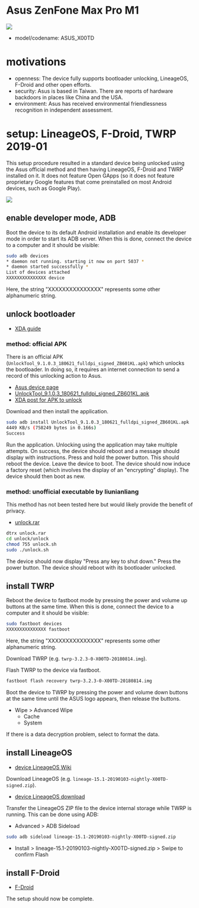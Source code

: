 # Asus ZenFone Max Pro M1

![](https://raw.githubusercontent.com/wdbm/TFLOSSH/master/media/2019-01-31T2238Z.png)

- model/codename: ASUS_X00TD

# motivations

- openness: The device fully supports bootloader unlocking, LineageOS, F-Droid and other open efforts.
- security: Asus is based in Taiwan. There are reports of hardware backdoors in places like China and the USA.
- environment: Asus has received environmental friendlessness recognition in independent assessment.

# setup: LineageOS, F-Droid, TWRP 2019-01

This setup procedure resulted in a standard device being unlocked using the Asus official method and then having LineageOS, F-Droid and TWRP installed on it. It does not feature Open GApps (so it does not feature proprietary Google features that come preinstalled on most Android devices, such as Google Play).

![](https://raw.githubusercontent.com/wdbm/TFLOSSH/master/media/2019-01-23T0444Z.png)

## enable developer mode, ADB

Boot the device to its default Android installation and enable its developer mode in order to start its ADB server. When this is done, connect the device to a computer and it should be visible:

```Bash
sudo adb devices
* daemon not running. starting it now on port 5037 *
* daemon started successfully *
List of devices attached 
XXXXXXXXXXXXXXX	device
```

Here, the string "XXXXXXXXXXXXXXX" represents some other alphanumeric string.

## unlock bootloader

- [XDA guide](https://forum.xda-developers.com/asus-zenfone-max-pro-m1/how-to/discussion-unlocking-bootloader-t3786698)

### method: official APK

There is an official APK (`UnlockTool_9.1.0.3_180621_fulldpi_signed_ZB601KL.apk`) which unlocks the bootloader. In doing so, it requires an internet connection to send a record of this unlocking action to Asus.

- [Asus device page](https://www.asus.com/Phone/ZenFone-Max-Pro-M1/HelpDesk_Download)
- [UnlockTool_9.1.0.3_180621_fulldpi_signed_ZB601KL.apk](https://dlcdnets.asus.com/pub/ASUS/ZenFone/ZB601KL/UnlockTool_9.1.0.3_180621_fulldpi_signed_ZB601KL.apk)
- [XDA post for APK to unlock](https://forum.xda-developers.com/asus-zenfone-max-pro-m1/development/official-zenfone-max-pro-m1-official-t3869458)

Download and then install the application.

```Bash
sudo adb install UnlockTool_9.1.0.3_180621_fulldpi_signed_ZB601KL.apk
4449 KB/s (758249 bytes in 0.166s)
Success
```

Run the application. Unlocking using the application may take multiple attempts. On success, the device should reboot and a message should display with instructions. Press and hold the power button. This should reboot the device. Leave the device to boot. The device should now induce a factory reset (which involves the display of an "encrypting" display). The device should then boot as new.

### method: unofficial executable by liunianliang

This method has not been tested here but would likely provide the benefit of privacy.

- [unlock.rar](https://drive.google.com/drive/folders/1YpezCedaRWGDS9WW7UaXXyyBod0Bk5qp)

```Bash
dtrx unlock.rar
cd unlock/unlock
chmod 755 unlock.sh
sudo ./unlock.sh
```

The device should now display "Press any key to shut down." Press the power button. The device should reboot with its bootloader unlocked.

## install TWRP

Reboot the device to fastboot mode by pressing the power and volume up buttons at the same time. When this is done, connect the device to a computer and it should be visible:

```Bash
sudo fastboot devices
XXXXXXXXXXXXXXX	fastboot
```

Here, the string "XXXXXXXXXXXXXXX" represents some other alphanumeric string.

Download TWRP (e.g. `twrp-3.2.3-0-X00TD-20180814.img`).

Flash TWRP to the device via fastboot.

```Bash
fastboot flash recovery twrp-3.2.3-0-X00TD-20180814.img
```

Boot the device to TWRP by pressing the power and volume down buttons at the same time until the ASUS logo appears, then release the buttons.

- Wipe > Advanced Wipe
    - Cache
    - System

If there is a data decryption problem, select to format the data.

## install LineageOS

- [device LineageOS Wiki](https://wiki.lineageos.org/devices/X00TD)

Download LineageOS (e.g. `lineage-15.1-20190103-nightly-X00TD-signed.zip`).

- [device LineageOS download](https://download.lineageos.org/X00TD)

Transfer the LineageOS ZIP file to the device internal storage while TWRP is running. This can be done using ADB:

- Advanced > ADB Sideload

```Bash
sudo adb sideload lineage-15.1-20190103-nightly-X00TD-signed.zip
```

- Install > lineage-15.1-20190103-nightly-X00TD-signed.zip > Swipe to confirm Flash

## install F-Droid

- [F-Droid](https://f-droid.org)

The setup should now be complete.
